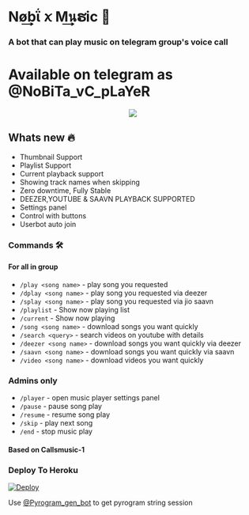 <h1 align="centre">Nø͢͢͢bΐ ꪎ M͢͢͢นຮic 🎵</h1>

### A bot that can play music on telegram group's voice call

# Available on telegram as @NoBiTa_vC_pLaYeR

<p align="center">
  <img src="https://telegra.ph/file/6303e41d3f81c628ea096.jpg">
</p>

<h2> Whats new 🔥 </h2>

- Thumbnail Support
- Playlist Support
- Current playback support
- Showing track names when skipping
- Zero downtime, Fully Stable
- DEEZER,YOUTUBE & SAAVN PLAYBACK SUPPORTED
- Settings panel
- Control with buttons
- Userbot auto join

### Commands 🛠
#### For all in group

- `/play <song name>` - play song you requested
- `/dplay <song name>` - play song you requested via deezer
- `/splay <song name>` - play song you requested via jio saavn
- `/playlist` - Show now playing list
- `/current` - Show now playing
- `/song <song name>` - download songs you want quickly
- `/search <query>` - search videos on youtube with details
- `/deezer <song name>` - download songs you want quickly via deezer
- `/saavn <song name>` - download songs you want quickly via saavn
- `/video <song name>` - download videos you want quickly



### Admins only 

- `/player` - open music player settings panel
- `/pause` - pause song play
- `/resume` - resume song play
- `/skip` - play next song
- `/end` - stop music play





#### Based on Callsmusic-1

### Deploy To Heroku</h4>

[![Deploy](https://www.herokucdn.com/deploy/button.svg)](https://heroku.com/deploy?template=https://github.com/akashti5/MahakaalXmusic)

Use [@Pyrogram_gen_bot](https://t.me/Pyrogram_gen_bot) to get pyrogram string session

</details>





